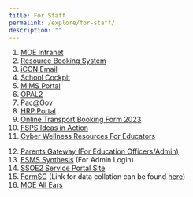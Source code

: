 ```yaml
---
title: For Staff
permalink: /explore/for-staff/
description: ""
---
```

<ol>
<li><a href="https://intranet.moe.gov.sg/Pages/Home.aspx" target="_blank" rel="noopener noreferrer">MOE Intranet</a></li>
<li><a href="https://rbs.avero-tech.com/">Resource Booking System</a></li>
<li><a href="https://icon.moe.edu.sg/" target="_blank" rel="noopener noreferrer">iCON Email</a></li>
<li><a href="https://schoolcockpit.moe.gov.sg/" target="_blank" rel="noopener noreferrer">School Cockpit</a></li>
<li><a href="https://idp.mims.moe.gov.sg/nidp/saml2/sso" target="_blank" rel="noopener noreferrer">MiMS Portal</a></li>
<li><a href="https://idm.opal2.moe.edu.sg" target="_blank" rel="noopener noreferrer">OPAL2</a></li>
<li><a href="https://pacgov.agd.gov.sg/ipac/portal/jsp/login/index1.jsp" target="_blank" rel="noopener noreferrer">Pac@Gov</a></li>
<li><a href="https://www.hrp.gov.sg/hrp/#/" target="_blank" rel="noopener noreferrer">HRP Portal</a></li>
<li>
<div><a href="https://go.gov.sg/fsps-transportbooking" target="_blank" rel="noopener noreferrer">Online Transport Booking Form 2023</a></div>
</li>
<li><a href="http://gg.gg/fsps_suggestion" target="_blank" rel="noopener noreferrer">FSPS Ideas in Action</a></li>
<li><a href="https://ictconnection.moe.edu.sg/cyber-wellness/for-educators" target="_blank" rel="noopener noreferrer">Cyber Wellness Resources For Educators</a></li>
</ol>

12. [Parents Gateway (For Education Officers/Admin)](https://pg.moe.edu.sg/)
13. [ESMS Synthesis](https://ssoe2.moe.edu.sg/) (For Admin Login)
14. [SSOE2 Service Portal Site](https://ssoe2.moe.edu.sg/)
15. [FormSG](https://form.gov.sg/#!/) (Link for data collation can be found [here](https://collate.form.gov.sg/))
16. [MOE All Ears](https://forms.moe.edu.sg/)